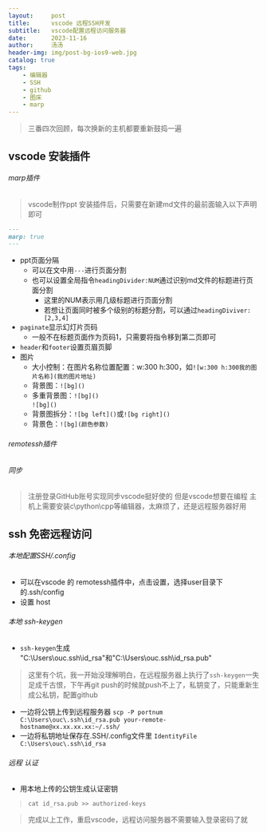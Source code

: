 ```yaml
---
layout:     post
title:      vscode 远程SSH开发
subtitle:   vscode配置远程访问服务器
date:       2023-11-16
author:     汤汤
header-img: img/post-bg-ios9-web.jpg
catalog: true
tags:
    - 编辑器
    - SSH
    - github
    - 图床
    - marp
---
```


> 三番四次回顾，每次换新的主机都要重新鼓捣一遍


## vscode 安装插件
###### marp插件
> vscode制作ppt
> 安装插件后，只需要在新建md文件的最前面输入以下声明即可
```markdown  
---  
marp: true  
---  
```
+ ppt页面分隔
  + 可以在文中用`---`进行页面分割
  + 也可以设置全局指令`headingDivider:NUM`通过识别md文件的标题进行页面分割
    + 这里的NUM表示用几级标题进行页面分割
    + 若想让页面同时被多个级别的标题分割，可以通过`headingDiviver:[2,3,4]`
+ `paginate`显示幻灯片页码
  + 一般不在标题页面作为页码1，只需要将指令移到第二页即可
+ `header`和`footer`设置页眉页脚 
+ 图片
  + 大小控制：在图片名称位置配置：w:300 h:300，如`![w:300 h:300我的图片名称](我的图片地址)`
  + 背景图：`![bg]()`
  + 多重背景图：`![bg]()`<br>`![bg]()`
  + 背景图拆分：`![bg left]()`或`![bg right]()`
  + 背景色：`![bg](颜色参数)`
###### remotessh插件
###### 同步
> 注册登录GitHub账号实现同步vscode挺好使的
> 但是vscode想要在编程
> 主机上需要安装c\python\cpp等编辑器，太麻烦了，还是远程服务器好用


## ssh 免密远程访问
###### 本地配置SSH/.config
+ 可以在vscode 的 remotessh插件中，点击设置，选择user目录下的.ssh/config
+ 设置 host
###### 本地 ssh-keygen
+ `ssh-keygen`生成 "C:\Users\ouc\.ssh\id_rsa"和"C:\Users\ouc\.ssh\id_rsa.pub"
> 这里有个坑，我一开始没理解明白，在远程服务器上执行了`ssh-keygen`一失足成千古恨，下午再git push的时候就push不上了，私钥变了，只能重新生成公私钥，配置github 
+ 一边将公钥上传到远程服务器 `scp -P portnum C:\Users\ouc\.ssh\id_rsa.pub your-remote-hostname@xx.xx.xx.xx:~/.ssh/`
+ 一边将私钥地址保存在.SSH/.config文件里 `IdentityFile C:\Users\ouc\.ssh\id_rsa`
###### 远程 认证
+ 用本地上传的公钥生成认证密钥
> `cat id_rsa.pub >> authorized-keys`

> 完成以上工作，重启vscode，远程访问服务器不需要输入登录密码了就



